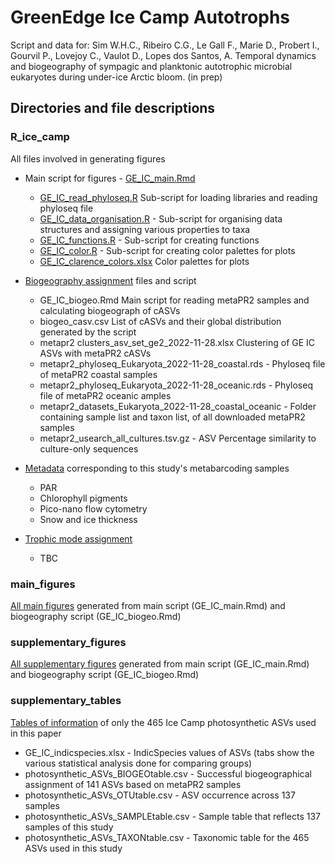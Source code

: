 # GreenEdge Ice Camp Autotrophs

Script and data for: 
Sim W.H.C., Ribeiro C.G., Le Gall F., Marie D., Probert I., Gourvil P., Lovejoy C., Vaulot D., Lopes dos Santos, A. Temporal dynamics and biogeography of sympagic and planktonic autotrophic microbial eukaryotes during under-ice Arctic bloom. (in prep) 
     
## Directories and file descriptions

### R_ice_camp
All files involved in generating figures

* Main script for figures - [GE_IC_main.Rmd](https://github.com/clarencesimple/SIM_GreenEdge_IceCamp/blob/main/R_ice_camp/GE_IC_main.Rmd)
     * [GE_IC_read_phyloseq.R](https://github.com/clarencesimple/SIM_GreenEdge_IceCamp/blob/main/R_ice_camp/GE_IC_read_phyloseq.R) Sub-script for loading libraries and reading phyloseq file
     * [GE_IC_data_organisation.R](https://github.com/clarencesimple/SIM_GreenEdge_IceCamp/blob/main/R_ice_camp/GE_IC_data_organisation.R) - Sub-script for organising data structures and assigning various properties to taxa
     * [GE_IC_functions.R](https://github.com/clarencesimple/SIM_GreenEdge_IceCamp/blob/main/R_ice_camp/GE_IC_functions.R) - Sub-script for creating functions 
     * [GE_IC_color.R](https://github.com/clarencesimple/SIM_GreenEdge_IceCamp/blob/main/R_ice_camp/GE_IC_color.R) - Sub-script for creating color palettes for plots
     * [GE_IC_clarence_colors.xlsx](https://github.com/clarencesimple/SIM_GreenEdge_IceCamp/blob/main/R_ice_camp/GE_IC_clarence_colors.xlsx) Color palettes for plots
 
* [Biogeography assignment](https://github.com/clarencesimple/SIM_GreenEdge_IceCamp/tree/main/R_ice_camp/biogeoraphy_assignment_metaPR2) files and script
     * GE_IC_biogeo.Rmd Main script for reading metaPR2 samples and calculating biogeograph of cASVs 
     * biogeo_casv.csv List of cASVs and their global distribution generated by the script
     * metapr2 clusters_asv_set_ge2_2022-11-28.xlsx Clustering of GE IC ASVs with metaPR2 cASVs
     * metapr2_phyloseq_Eukaryota_2022-11-28_coastal.rds - Phyloseq file of metaPR2 coastal samples
     * metapr2_phyloseq_Eukaryota_2022-11-28_oceanic.rds - Phyloseq file of metaPR2 oceanic amples
     * metapr2_datasets_Eukaryota_2022-11-28_coastal_oceanic - Folder containing sample list and taxon list, of all downloaded metaPR2 samples
     * metapr2_usearch_all_cultures.tsv.gz - ASV Percentage similarity to culture-only sequences
 
* [Metadata](https://github.com/clarencesimple/SIM_GreenEdge_IceCamp/tree/main/R_ice_camp/metadata) corresponding to this study's metabarcoding samples
     * PAR
     * Chlorophyll pigments
     * Pico-nano flow cytometry
     * Snow and ice thickness
 
* [Trophic mode assignment](https://github.com/clarencesimple/SIM_GreenEdge_IceCamp/tree/main/R_ice_camp/trophic_mode_assignment)
     * TBC

### main_figures
[All main figures](https://github.com/clarencesimple/SIM_GreenEdge_IceCamp/tree/main/main_figures) generated from main script (GE_IC_main.Rmd) and biogeography script (GE_IC_biogeo.Rmd)

### supplementary_figures
[All supplementary figures](https://github.com/clarencesimple/SIM_GreenEdge_IceCamp/tree/main/supplementary_figures) generated from main script (GE_IC_main.Rmd) and biogeography script (GE_IC_biogeo.Rmd)

### supplementary_tables
[Tables of information](https://github.com/clarencesimple/SIM_GreenEdge_IceCamp/tree/main/supplementary_tables) of only the 465 Ice Camp photosynthetic ASVs used in this paper
* GE_IC_indicspecies.xlsx - IndicSpecies values of ASVs (tabs show the various statistical analysis done for comparing groups)
* photosynthetic_ASVs_BIOGEOtable.csv - Successful biogeographical assignment of 141 ASVs based on metaPR2 samples
* photosynthetic_ASVs_OTUtable.csv - ASV occurrence across 137 samples
* photosynthetic_ASVs_SAMPLEtable.csv - Sample table that reflects 137 samples of this study
* photosynthetic_ASVs_TAXONtable.csv - Taxonomic table for the 465 ASVs used in this study


